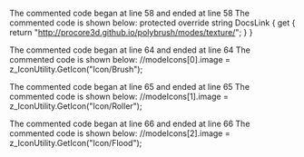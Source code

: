 The commented code began at line 58 and ended at line 58
The commented code is shown below:
		protected override string DocsLink { get { return "http://procore3d.github.io/polybrush/modes/texture/"; } }


The commented code began at line 64 and ended at line 64
The commented code is shown below:
			//modeIcons[0].image = z_IconUtility.GetIcon("Icon/Brush");


The commented code began at line 65 and ended at line 65
The commented code is shown below:
			//modeIcons[1].image = z_IconUtility.GetIcon("Icon/Roller");


The commented code began at line 66 and ended at line 66
The commented code is shown below:
			//modeIcons[2].image = z_IconUtility.GetIcon("Icon/Flood");


